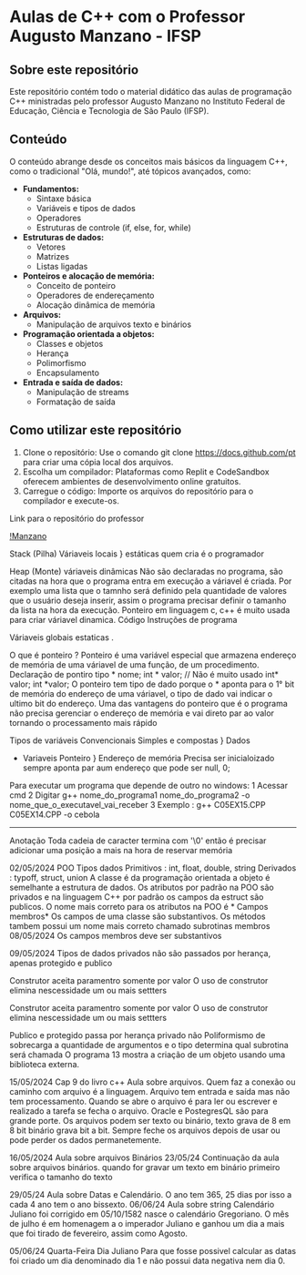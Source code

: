 # Aulas de C++ com o Professor Augusto Manzano - IFSP

## Sobre este repositório
Este repositório contém todo o material didático das aulas de programação C++ ministradas pelo professor Augusto Manzano no Instituto Federal de Educação, Ciência e Tecnologia de São Paulo (IFSP).

## Conteúdo
O conteúdo abrange desde os conceitos mais básicos da linguagem C++, como o tradicional "Olá, mundo!", até tópicos avançados, como:

* **Fundamentos:**
  * Sintaxe básica
  * Variáveis e tipos de dados
  * Operadores
  * Estruturas de controle (if, else, for, while)
* **Estruturas de dados:**
  * Vetores
  * Matrizes
  * Listas ligadas
* **Ponteiros e alocação de memória:**
  * Conceito de ponteiro
  * Operadores de endereçamento
  * Alocação dinâmica de memória
* **Arquivos:**
  * Manipulação de arquivos texto e binários
* **Programação orientada a objetos:**
  * Classes e objetos
  * Herança
  * Polimorfismo
  * Encapsulamento
* **Entrada e saída de dados:**
  * Manipulação de streams
  * Formatação de saída

## Como utilizar este repositório
1. Clone o repositório: Use o comando git clone https://docs.github.com/pt para criar uma cópia local dos arquivos.
2. Escolha um compilador: Plataformas como Replit e CodeSandbox oferecem ambientes de desenvolvimento online gratuitos.
3. Carregue o código: Importe os arquivos do repositório para o compilador e execute-os.

Link para o repositório do professor

[!Manzano](https://github.com/J-AugustoManzano/livro_cpp20_Windows/blob/main/Fontes/)

Stack (Pilha)
Váriaveis locais } estáticas
quem cria é o programador

Heap (Monte)
váriaveis dinâmicas
Não são declaradas no programa, são citadas na hora que o programa entra em execução a váriavel é criada. Por exemplo uma lista que o tamnho será definido pela quantidade de valores que o usuário deseja inserir, assim o programa precisar definir o tamanho da lista na hora da execução. Ponteiro em linguagem c, c++ é muito usada para criar váriavel dinamica.
Código
Instruções de programa 

Váriaveis globais estaticas .

O que é ponteiro ? 
Ponteiro é uma variável especial que armazena endereço de memória de uma váriavel de uma função, de um procedimento.
Declaração de pontiro
tipo * nome;
int * valor; // Não é muito usado
int* valor;
int *valor;
O ponteiro tem tipo de dado porque o * aponta para o 1° bit de memória do endereço de uma váriavel, o tipo de dado vai indicar o ultimo bit do endereço.
Uma das vantagens do ponteiro que é o programa não precisa gerenciar o endereço de memória e vai direto par ao valor tornando o processamento mais rápido

Tipos de variáveis
Convencionais
Simples e compostas } Dados
* Variaveis Ponteiro } Endereço de memória
  Precisa ser inicialoizado sempre aponta par aum endereço que pode ser null, 0;


Para executar um programa que depende de outro no windows:
1 Acessar cmd 
2 Digitar g++ nome_do_programa1 nome_do_programa2 -o nome_que_o_executavel_vai_receber
3 Exemplo : g++ C05EX15.CPP C05EX14.CPP -o cebola

*************************
Anotação 
Toda cadeia de caracter termina com 
'\0' então é precisar adicionar uma posição a mais na hora de reservar memória

02/05/2024
POO
Tipos dados
  Primitivos : int, float, double, string
  Derivados : typoff, struct, union
A classe é da programação orientada a objeto é semelhante a estrutura de dados. Os atributos por padrão na POO são privados e na linguagem C++ por padrão os campos da estruct são publicos.
O nome mais correto para os atributos na POO é * Campos membros*
Os campos de uma classe são substantivos.
Os métodos tambem possui um nome mais correto chamado subrotinas membros
08/05/2024
Os campos membros deve ser substantivos

09/05/2024
Tipos de dados privados não são passados por herança, apenas protegido e publico

Construtor aceita paramentro somente por valor
O uso de construtor elimina nescessidade um ou mais settters



Construtor aceita paramentro somente por valor
O uso de construtor elimina nescessidade um ou mais settters

Publico e protegido passa por herança privado não
Poliformismo de sobrecarga a quantidade de argumentos e o tipo determina qual subrotina será chamada
O programa 13 mostra a criação de um objeto usando uma biblioteca externa.

15/05/2024
Cap 9 do livro c++ 
Aula sobre arquivos. 
Quem faz a conexão ou caminho com arquivo é a linguagem. Arquivo tem entrada e saída mas não tem processamento.
Quando se abre o arquivo é para ler ou escrever e realizado a tarefa se fecha o arquivo.
Oracle e PostegresQL são para grande porte.
Os arquivos podem ser texto ou binário, texto grava de 8 em 8 bit binário grava bit a bit.
Sempre feche os arquivos depois de usar ou pode perder os dados permanetemente.

16/05/2024
Aula sobre arquivos Binários
23/05/24
Continuação da aula sobre arquivos binários.
quando for gravar um texto em binário primeiro verifica o tamanho do texto 

29/05/24
Aula sobre Datas e Calendário.
O ano tem 365, 25 dias por isso a cada 4 ano tem o ano bissexto. 
06/06/24
Aula sobre string
Calendário Juliano foi corrigido em 05/10/1582 nasce o calendário Gregoriano.
O mês de julho é em homenagem a o imperador Juliano e ganhou um dia a mais que foi tirado de fevereiro, assim como Agosto.

05/06/24 Quarta-Feira
Dia Juliano
Para que fosse possivel calcular as datas foi criado um dia denominado dia 1 e não possui data negativa nem dia 0.

